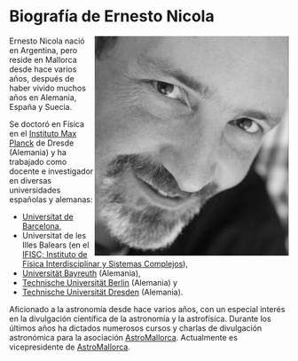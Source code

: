 # Biografía de Ernesto Nicola
<img src="IMG/ernesto_nicola.jpg" width=350 align=right>

Ernesto Nicola nació en Argentina, pero reside en Mallorca desde hace varios años, después de haber vivido muchos años en Alemania, España y Suecia.

Se doctoró en Física en el [Instituto Max Planck][MPIPKS] de Dresde (Alemania) y ha trabajado como docente e investigador en diversas universidades españolas y alemanas: 
* [Universitat de Barcelona][UB],  
* Universitat de les Illes Balears (en el [IFISC; Instituto de Física Interdisciplinar y Sistemas Complejos][IFISC]), 
* [Universität Bayreuth][UBay] (Alemania), 
* [Technische Universität Berlin][TUB] (Alemania) y 
* [Technische Universität Dresden][TUD] (Alemania).

Aficionado a la astronomía desde hace varios años, con un especial interés en la divulgación científica de la astronomía y la astrofísica. Durante los últimos años ha dictados numerosos cursos y charlas de divulgación astronómica para la asociación [AstroMallorca][AM].  Actualmente es vicepresidente de [AstroMallorca][AM]. 

[MPIPKS]:https://www.pks.mpg.de/
[UB]:https://www.ub.edu/portal/web/fisica
[IFISC]:https://ifisc.uib-csic.es/es/
[UBay]:https://www.physik.uni-bayreuth.de/en/
[TUB]:https://www.physics.tu-berlin.de/
[TUD]:https://tu-dresden.de/mn/physik
[AM]:https://astromallorca.wordpress.com/
